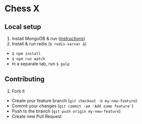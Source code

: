 # Chess X
## Local setup

1. Install MongoDB & run ([instructions](https://docs.mongodb.com/manual/tutorial/install-mongodb-on-os-x/))
3. Install & run redis (`$ redis-server &`)
- `$ npm install`
- `$ npm run watch`
- In a separate tab, run `$ gulp`

## Contributing

1. Fork it
- Create your feature branch (`git checkout -b my-new-feature`)
- Commit your changes (`git commit -am 'Add some feature'`)
- Push to the branch (`git push origin my-new-feature`)
- Create new Pull Request
